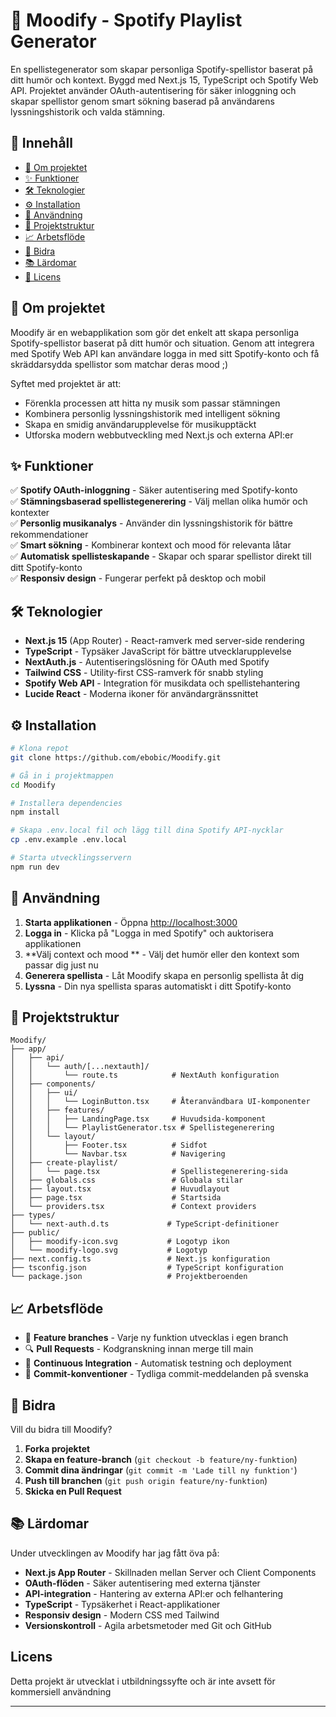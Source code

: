 # 🎵 Moodify - Spotify Playlist Generator

En  spellistegenerator som skapar personliga Spotify-spellistor baserat på ditt humör och kontext. Byggd med Next.js 15, TypeScript och Spotify Web API. Projektet använder OAuth-autentisering för säker inloggning och skapar spellistor genom smart sökning baserad på användarens lyssningshistorik och valda stämning.

## 📑 Innehåll

- [📖 Om projektet](#-om-projektet)
- [✨ Funktioner](#-funktioner)
- [🛠 Teknologier](#-teknologier)
- [⚙️ Installation](#️-installation)
- [🚀 Användning](#-användning)
- [📂 Projektstruktur](#-projektstruktur)
- [📈 Arbetsflöde](#-arbetsflöde)
- [🤝 Bidra](#-bidra)
- [📚 Lärdomar](#-lärdomar)
- [📜 Licens](#-licens)

## 📖 Om projektet

Moodify är en webapplikation som gör det enkelt att skapa personliga Spotify-spellistor baserat på ditt humör och situation. Genom att integrera med Spotify Web API kan användare logga in med sitt Spotify-konto och få skräddarsydda spellistor som matchar deras mood ;)

Syftet med projektet är att:
- Förenkla processen att hitta ny musik som passar stämningen
- Kombinera personlig lyssningshistorik med intelligent sökning
- Skapa en smidig användarupplevelse för musikupptäckt
- Utforska modern webbutveckling med Next.js och externa API:er

## ✨ Funktioner

✅ **Spotify OAuth-inloggning** - Säker autentisering med Spotify-konto  
✅ **Stämningsbaserad spellistegenerering** - Välj mellan olika humör och kontexter  
✅ **Personlig musikanalys** - Använder din lyssningshistorik för bättre rekommendationer  
✅ **Smart sökning** - Kombinerar kontext och mood för relevanta låtar  
✅ **Automatisk spellisteskapande** - Skapar och sparar spellistor direkt till ditt Spotify-konto  
✅ **Responsiv design** - Fungerar perfekt på desktop och mobil  

## 🛠 Teknologier

- **Next.js 15** (App Router) - React-ramverk med server-side rendering
- **TypeScript** - Typsäker JavaScript för bättre utvecklarupplevelse
- **NextAuth.js** - Autentiseringslösning för OAuth med Spotify
- **Tailwind CSS** - Utility-first CSS-ramverk för snabb styling
- **Spotify Web API** - Integration för musikdata och spellistehantering
- **Lucide React** - Moderna ikoner för användargränssnittet

## ⚙️ Installation

```bash
# Klona repot
git clone https://github.com/ebobic/Moodify.git

# Gå in i projektmappen
cd Moodify

# Installera dependencies
npm install

# Skapa .env.local fil och lägg till dina Spotify API-nycklar
cp .env.example .env.local

# Starta utvecklingsservern
npm run dev
```


## 🚀 Användning

1. **Starta applikationen** - Öppna [http://localhost:3000](http://localhost:3000)
2. **Logga in** - Klicka på "Logga in med Spotify" och auktorisera applikationen
3. **Välj context och mood ** - Välj det humör eller den kontext som passar dig just nu
4. **Generera spellista** - Låt Moodify skapa en personlig spellista åt dig
5. **Lyssna** - Din nya spellista sparas automatiskt i ditt Spotify-konto

## 📂 Projektstruktur

```
Moodify/
├── app/
│   ├── api/
│   │   └── auth/[...nextauth]/
│   │       └── route.ts            # NextAuth konfiguration
│   ├── components/
│   │   ├── ui/
│   │   │   └── LoginButton.tsx     # Återanvändbara UI-komponenter
│   │   ├── features/
│   │   │   ├── LandingPage.tsx     # Huvudsida-komponent
│   │   │   └── PlaylistGenerator.tsx # Spellistegenerering
│   │   └── layout/
│   │       ├── Footer.tsx          # Sidfot
│   │       └── Navbar.tsx          # Navigering
│   ├── create-playlist/
│   │   └── page.tsx                # Spellistegenerering-sida
│   ├── globals.css                 # Globala stilar
│   ├── layout.tsx                  # Huvudlayout
│   ├── page.tsx                    # Startsida
│   └── providers.tsx               # Context providers
├── types/
│   └── next-auth.d.ts             # TypeScript-definitioner
├── public/
│   ├── moodify-icon.svg           # Logotyp ikon
│   └── moodify-logo.svg           # Logotyp
├── next.config.ts                 # Next.js konfiguration
├── tsconfig.json                  # TypeScript konfiguration
└── package.json                   # Projektberoenden
```

## 📈 Arbetsflöde

- 🌱 **Feature branches** - Varje ny funktion utvecklas i egen branch
- 🔍 **Pull Requests** - Kodgranskning innan merge till main
- 🚀 **Continuous Integration** - Automatisk testning och deployment
- 📝 **Commit-konventioner** - Tydliga commit-meddelanden på svenska


## 🤝 Bidra

Vill du bidra till Moodify?

1. **Forka projektet**
2. **Skapa en feature-branch** (`git checkout -b feature/ny-funktion`)
3. **Commit dina ändringar** (`git commit -m 'Lade till ny funktion'`)
4. **Push till branchen** (`git push origin feature/ny-funktion`)
5. **Skicka en Pull Request**

## 📚 Lärdomar

Under utvecklingen av Moodify har jag fått öva på:

- **Next.js App Router** - Skillnaden mellan Server och Client Components
- **OAuth-flöden** - Säker autentisering med externa tjänster
- **API-integration** - Hantering av externa API:er och felhantering
- **TypeScript** - Typsäkerhet i React-applikationer
- **Responsiv design** - Modern CSS med Tailwind
- **Versionskontroll** - Agila arbetsmetoder med Git och GitHub

##  Licens

Detta projekt är utvecklat i utbildningssyfte och är inte avsett för kommersiell användning

---

